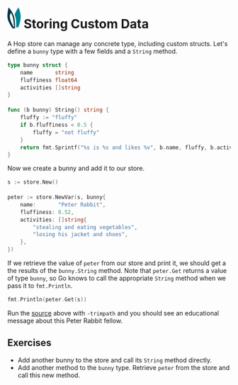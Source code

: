 # ![ears](../img/ears.png) Storing Custom Data

A Hop store can manage any concrete type, including custom structs. Let's define
a `bunny` type with a few fields and a `String` method.

```go
type bunny struct {
    name       string
    fluffiness float64
    activities []string
}

func (b bunny) String() string {
    fluffy := "fluffy"
    if b.fluffiness < 0.5 {
        fluffy = "not fluffy"
    }
    return fmt.Sprintf("%s is %s and likes %v", b.name, fluffy, b.activities)
}
```

Now we create a bunny and add it to our store.

```go
s := store.New()

peter := store.NewVar(s, bunny{
    name:       "Peter Rabbit",
    fluffiness: 0.52,
    activities: []string{
        "stealing and eating vegetables",
        "losing his jacket and shoes",
    },
})
```

If we retrieve the value of `peter` from our store and print it, we should get a
the results of the `bunny.String` method. Note that `peter.Get` returns a value
of type `bunny`, so Go knows to call the appropriate `String` method when we
pass it to `fmt.Println`.

```go
fmt.Println(peter.Get(s))
```

Run the [source][source] above with `-trimpath` and you should see an
educational message about this Peter Rabbit fellow.

## Exercises

* Add another bunny to the store and call its `String` method directly.
* Add another method to the `bunny` type. Retrieve `peter` from the store and
  call this new method.

[source]: storing-custom-data/main.go
